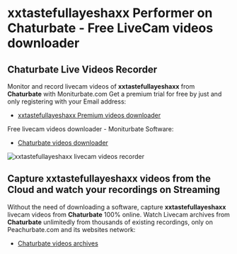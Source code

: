 # xxtastefullayeshaxx Performer on Chaturbate - Free LiveCam videos downloader

## Chaturbate Live Videos Recorder

Monitor and record livecam videos of **xxtastefullayeshaxx** from **Chaturbate** with Moniturbate.com
Get a premium trial for free by just and only registering with your Email address:
* [xxtastefullayeshaxx Premium videos downloader](https://moniturbate.com/request-demo-licence-key.html)

Free livecam videos downloader - Moniturbate Software:
* [Chaturbate videos downloader](https://moniturbate.com/moniturbate-download-software.html)

![xxtastefullayeshaxx livecam videos recorder](https://peachurnet.com/templates/moniturbate-software.png)


## Capture xxtastefullayeshaxx videos from the Cloud and watch your recordings on Streaming

Without the need of downloading a software, capture **xxtastefullayeshaxx** livecam videos from **Chaturbate** 100% online.
Watch Livecam archives from **Chaturbate** unlimitedly from thousands of existing recordings, only on Peachurbate.com and its websites network:
* [Chaturbate videos archives](https://peachurnet.com/)